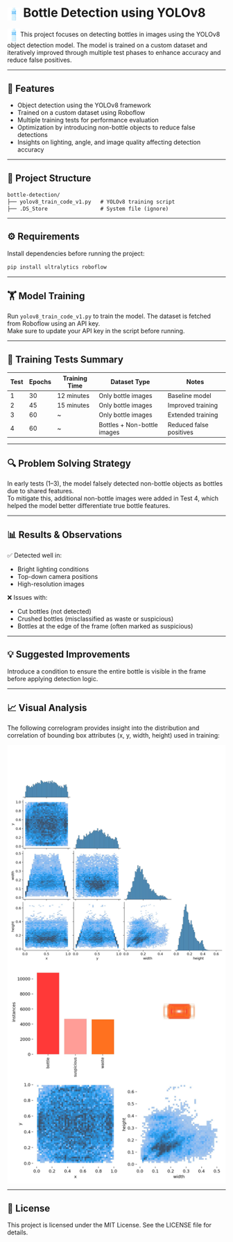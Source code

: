 <h1><img src="./README/water-bottle.png" alt="Bottle Icon" width="30" style="vertical-align: middle;"/> Bottle Detection using YOLOv8</h1>

<img src="./README/water-bottle.png" alt="Bottle Icon" width="30" style="vertical-align: middle;"/>This project focuses on detecting bottles in images using the YOLOv8 object detection model. The model is trained on a custom dataset and iteratively improved through multiple test phases to enhance accuracy and reduce false positives.

---

## 🚀 Features

- Object detection using the YOLOv8 framework
- Trained on a custom dataset using Roboflow
- Multiple training tests for performance evaluation
- Optimization by introducing non-bottle objects to reduce false detections
- Insights on lighting, angle, and image quality affecting detection accuracy

---

## 📂 Project Structure

```
bottle-detection/
├── yolov8_train_code_v1.py   # YOLOv8 training script
├── .DS_Store                 # System file (ignore)
```

---

## ⚙️ Requirements

Install dependencies before running the project:

```bash
pip install ultralytics roboflow
```

---

## 🏋️ Model Training

Run `yolov8_train_code_v1.py` to train the model. The dataset is fetched from Roboflow using an API key.  
Make sure to update your API key in the script before running.

---

## 🧪 Training Tests Summary

| Test | Epochs | Training Time | Dataset Type                | Notes                   |
| ---- | ------ | ------------- | --------------------------- | ----------------------- |
| 1    | 30     | 12 minutes    | Only bottle images          | Baseline model          |
| 2    | 45     | 15 minutes    | Only bottle images          | Improved training       |
| 3    | 60     | ~             | Only bottle images          | Extended training       |
| 4    | 60     | ~             | Bottles + Non-bottle images | Reduced false positives |

---

## 🔍 Problem Solving Strategy

In early tests (1–3), the model falsely detected non-bottle objects as bottles due to shared features.  
To mitigate this, additional non-bottle images were added in Test 4, which helped the model better differentiate true bottle features.

---

## 📊 Results & Observations

✅ Detected well in:

- Bright lighting conditions
- Top-down camera positions
- High-resolution images

❌ Issues with:

- Cut bottles (not detected)
- Crushed bottles (misclassified as waste or suspicious)
- Bottles at the edge of the frame (often marked as suspicious)

---

## 💡 Suggested Improvements

Introduce a condition to ensure the entire bottle is visible in the frame before applying detection logic.

---

## 📈 Visual Analysis

The following correlogram provides insight into the distribution and correlation of bounding box attributes (x, y, width, height) used in training:

<img src="./README/labels_correlogram.jpg" alt="Labels Correlogram" width="750" style="vertical-align: middle;"/>

<img src="./README/labels.jpg" alt="Labels" width="750" style="vertical-align: middle;"/>

---

## 📄 License

This project is licensed under the MIT License. See the LICENSE file for details.
